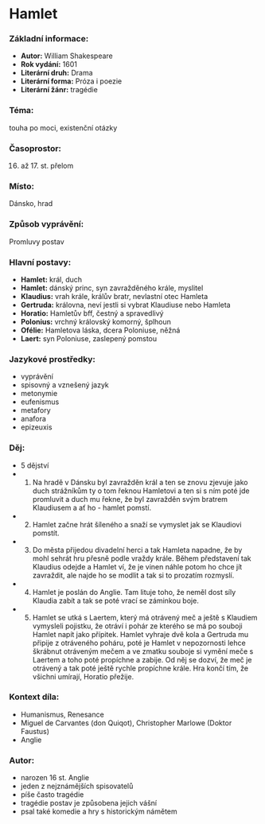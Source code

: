 # Hamlet

### Základní informace:
- **Autor:** William Shakespeare
- **Rok vydání:** 1601
- **Literární druh:** Drama
- **Literární forma:** Próza i poezie
- **Literární žánr:** tragédie

### Téma: 
touha po moci, existenční otázky

### Časoprostor:
16. až 17. st. přelom

### Místo: 
Dánsko, hrad

### Způsob vyprávění: 
Promluvy postav

### Hlavní postavy:
- **Hamlet:** král, duch
- **Hamlet:** dánský princ, syn zavražděného krále, myslitel
- **Klaudius:** vrah krále, králův bratr, nevlastní otec Hamleta
- **Gertruda:** královna, neví jestli si vybrat Klaudiuse nebo Hamleta
- **Horatio:** Hamletův bff, čestný a spravedlivý
- **Polonius:** vrchný královský komorný, šplhoun
- **Ofélie:** Hamletova láska, dcera Poloniuse, něžná
- **Laert:** syn Poloniuse, zaslepený pomstou

### Jazykové prostředky:
- vyprávění
- spisovný a vznešený jazyk
- metonymie
- eufenismus
- metafory
- anafora
- epizeuxis

### Děj: 
- 5 dějství
- 1. Na hradě v Dánsku byl zavražděn král a ten se znovu zjevuje jako duch strážníkům ty o tom řeknou Hamletovi a ten si s ním poté jde promluvit a duch mu řekne, že byl zavražděn svým bratrem Klaudiusem a ať ho - hamlet pomstí.
- 2. Hamlet začne hrát šíleného a snaží se vymyslet jak se Klaudiovi pomstít.
- 3. Do města přijedou divadelní herci a tak Hamleta napadne, že by mohl sehrát hru přesně podle vraždy krále. Během představení tak Klaudius odejde a Hamlet ví, že je vinen náhle potom ho chce jít zavraždit, ale najde ho se modlit a tak si to prozatím rozmyslí.
- 4. Hamlet je poslán do Anglie. Tam lituje toho, že neměl dost síly Klaudia zabít a tak se poté vrací se záminkou boje.
- 5. Hamlet se utká s Laertem, který má otrávený meč a ještě s Klaudiem vymysleli pojistku, že otráví i pohár ze kterého se má po souboji Hamlet napít jako přípitek. Hamlet vyhraje dvě kola a Gertruda mu připije z otráveného poháru, poté je Hamlet v nepozornosti lehce škrábnut otráveným mečem a ve zmatku souboje si vymění meče s Laertem a toho poté propíchne a zabije. Od něj se dozví, že meč je otrávený a tak poté ještě rychle propíchne krále. Hra končí tím, že všichni umírají, Horatio přežije.

### Kontext díla: 
- Humanismus, Renesance
- Miguel de Carvantes (don Quiqot), Christopher Marlowe (Doktor Faustus)
- Anglie

### Autor: 
- narozen 16 st. Anglie
- jeden z nejznámějších spisovatelů
- píše často tragédie
- tragédie postav je způsobena jejich vášní
- psal také komedie a hry s historickým námětem
